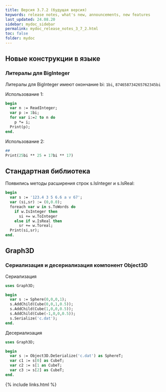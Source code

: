 ```yaml
---
title: Версия 3.7.2 (будущая версия)
keywords: release notes, what's new, announcements, new features
last_updated: 24.08.20
sidebar: mydoc_sidebar
permalink: mydoc_release_notes_3_7_2.html
toс: false
folder: mydoc
---
```


## Новые конструкции в языке

### Литералы для BigInteger

Литералы для BigInteger имеют окончание bi: `1bi`, `874658734265762345bi`

Использование 1:

```pascal
begin
  var n := ReadInteger;
  var p := 1bi;
  for var i:=2 to n do
    p *= i;
  Print(p);  
end.
```

Использование 2:

```pascal
##
Print(25bi ** 25 + 17bi ** 17)
```


## Стандартная библиотека

Появились методы расширения строк s.IsInteger и s.IsReal:

```pascal
begin
  var s := '123.4 3 5 6.6 a v 67';
  var (si,sr) := (0,0.0);
  foreach var w in s.ToWords do
    if w.IsInteger then
      si += w.ToInteger
    else if w.IsReal then
      sr += w.Toreal;
  Print(si,sr);  
end.
```

## Graph3D

### Сериализация и десериализация компонент Object3D 

Сериализация
```pascal
uses Graph3D;

begin
  var s := Sphere(0,0,0,1);
  s.AddChild(Cube(0,0,1,0.5));
  s.AddChild(Cube(1,0,0,0.5));
  s.AddChild(Cube(-1,0,0,0.5));
  s.Serialize('c.dat');
end.
```

Десериализация
```pascal
uses Graph3D;

begin
  var s := Object3D.DeSerialize('c.dat') as SphereT;
  var c1 := s[0] as CubeT;
  var c2 := s[1 as CubeT;
  var c3 := s[2] as CubeT;
end.
```




{% include links.html %}

